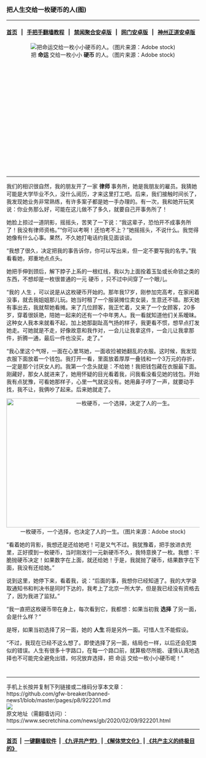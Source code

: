 ### 把人生交给一枚硬币的人(图)
------------------------

#### [首页](https://github.com/gfw-breaker/banned-news1/blob/master/README.md) &nbsp;&nbsp;|&nbsp;&nbsp; [手把手翻墙教程](https://github.com/gfw-breaker/guides/wiki) &nbsp;&nbsp;|&nbsp;&nbsp; [禁闻聚合安卓版](https://github.com/gfw-breaker/bn-android) &nbsp;&nbsp;|&nbsp;&nbsp; [网门安卓版](https://github.com/oGate2/oGate) &nbsp;&nbsp;|&nbsp;&nbsp; [神州正道安卓版](https://github.com/SzzdOgate/update) 



<div class="article_right" style="fone-color:#000">
 <p style="text-align:center">
  <img alt="把命运交给一枚小小硬币的人。（图片来源：Adobe stock)" src="https://img3.secretchina.com/pic/2020/1-3/p2596882a73138000-ss.jpg"/>
  <br>
   把
   <strong>
    命运
   </strong>
   交给一枚小小
   <strong>
    硬币
   </strong>
   的人。（图片来源：Adobe stock)
   <span id="hideid" name="hideid" style="color:red;display:none;">
    <span href="https://www.secretchina.com">
    </span>
   </span>
  </br>
 </p>
 <div id="txt-mid1-t21-2017">
  <ins class="adsbygoogle" data-ad-client="ca-pub-1276641434651360" data-ad-slot="2451032099" style="display:inline-block;width:336px;height:280px">
  </ins>
  

---


  </div>
 </div>
 <p>
  我们的相识很自然，我的朋友开了一家
  <strong>
   <span href="https://www.secretchina.com/news/gb/tag/律师" target="_blank">
    律师
   </span>
  </strong>
  事务所，她是我朋友的雇员。我猜她可能是大学毕业不久，没什么阅历，才来这里打工吧。后来，我们接触时间长了，我发现她业务非常熟练，有许多案子都是她一手办理的。有一次，我和她开玩笑说：你业务那么好，可能在这儿做不了多久，就要自己开事务所了！
  <span id="hideid" name="hideid" style="color:red;display:none;">
   <span href="https://www.secretchina.com">
   </span>
  </span>
 </p>
 <p>
  她脸上掠过一道阴影，摇摇头，苦笑了一下说：“我这辈子，恐怕开不成事务所了！我没有律师资格。”“你可以考啊！还怕考不上？”她摇摇头，不说什么。我觉得她像有什么心事。果然，不久她打电话约我见面谈谈。
 </p>
 <p>
  “我想了很久，决定把我的事告诉你，你可以写出来，但一定不要写我的名字。”我看看她，郑重地点点头。
 </p>
 <p>
  她把手伸到颈后，解下脖子上系的一根红线，我以为上面拴着玉坠或长命锁之类的东西，不想却是一枚很普通的一元
  <span href="https://www.secretchina.com/news/gb/tag/硬币" target="_blank">
   硬币
  </span>
  ，只不过中间穿了一个眼儿。
 </p>
 <p>
  “我的
  <span href="https://www.secretchina.com/news/gb/tag/人生" target="_blank">
   人生
  </span>
  ，可以说是从这枚硬币开始的。那年我17岁，刚参加完高考，在家闲着没事，就去我姐姐那儿玩。她当时租了一个服装摊位卖女装，生意还不错。那天她有事出去，我就帮她看摊。来了几位顾客，我正忙着，又来了一个女顾客，20多岁，穿着很妖艳，陪她一起来的还有一个中年男人。我一看就知道他们关系暧昧。这种女人我本来就看不起，加上她那副趾高气扬的样子，我更看不惯，想早点打发她走。可她就是不走，好像故意和我作对，一会儿让我拿这件，一会儿让我拿那件，折腾一通，最后一件也没买，走了。”
 </p>
 <p>
  “我心里这个气呀，一面在心里骂她，一面收捡被她翻乱的衣服。这时候，我发现衣服下面放着一个钱包。我打开一看，里面放着厚厚一叠钱和一个3万元的存折，一定是那个讨厌女人的。我第一个念头就是：不给她！我把钱包藏在衣服最下面。刚藏好，那女人就进来了，她用怀疑的目光看着我，问我看没看见她的钱包。开始我有点犹豫，可看她那样子，心里一气就说没有。她用鼻子哼了一声，就要动手找，我不让，我俩吵了起来。后来她就走了。
 </p>
 <p style="text-align: center;">
  <img alt="一枚硬币，一个选择，决定了人的一生。" src="https://img3.secretchina.com/pic/2020/2-7/p2621692a229691454-ss.jpg" style="height:337px; width:600px"/>
  <br>
   一枚硬币，一个选择，也决定了人的一生。（图片来源：Adobe stock)
  </br>
 </p>
 <p>
  “看着她的背影，我想还是还给她吧！可是又气不过。我犹豫着，把手放进衣兜里，正好摸到一枚硬币，当时刚发行一元新硬币不久，我特意换了一枚。我想：干脆抛硬币决定！如果数字在上面，就还给她！于是，我就抛了硬币，结果数字在下面，我没有还给她。”
 </p>
 <p>
  说到这里，她停下来，看着我，说：“后面的事，我想你已经知道了。我的大学录取通知书和判决书是同时下达的，我考上了北京一所大学，但是我已经没有资格去了，因为我进了监狱。”
 </p>
 <p>
  “我一直把这枚硬币带在身上，每次看到它，我都想：如果当初我
  <strong>
   <span href="https://www.secretchina.com/news/gb/tag/选择" target="_blank">
    选择
   </span>
  </strong>
  了另一面，会是什么样？”
 </p>
 <p>
  是呀，如果当初选择了另一面，她的
  <strong>
   人生
  </strong>
  将是另外一面。可惜人生不能假设。
 </p>
 <p>
  “不过，我现在已经不这么想了。即使选择了另一面，结局也一样，以后还会犯类似的错误。人生有很多十字路口，在每一个路口前，就算极尽所能、谨慎认真地选择也不可能完全避免出错，何况放弃选择，把
  <span href="https://www.secretchina.com/news/gb/tag/命运" target="_blank">
   命运
  </span>
  交给一枚小小硬币呢！”
  <center>
   <div>
    <div id="txt-mid2-t22-2017" style="display: block;  max-height: 351px;  overflow: hidden;">
     <div id="SC-21xxx">
     </div>
     <ins class="adsbygoogle" data-ad-client="ca-pub-1276641434651360" data-ad-format="auto" data-ad-slot="4301710469" data-full-width-responsive="true" style="display:block">
     </ins>
    </div>
   </div>
  </center>
  <div style="padding-top:12px;">
  </div>
 </p>
</div>

<hr/>
手机上长按并复制下列链接或二维码分享本文章：<br/>
https://github.com/gfw-breaker/banned-news1/blob/master/pages/p8/922201.md <br/>
<a href='https://github.com/gfw-breaker/banned-news1/blob/master/pages/p8/922201.md'><img src='https://github.com/gfw-breaker/banned-news1/blob/master/pages/p8/922201.md.png'/></a> <br/>
原文地址（需翻墙访问）：https://www.secretchina.com/news/gb/2020/02/09/922201.html


------------------------
#### [首页](https://github.com/gfw-breaker/banned-news1/blob/master/README.md) &nbsp;|&nbsp; [一键翻墙软件](https://github.com/gfw-breaker/nogfw/blob/master/README.md) &nbsp;| [《九评共产党》](https://github.com/gfw-breaker/9ping.md/blob/master/README.md#九评之一评共产党是什么) | [《解体党文化》](https://github.com/gfw-breaker/jtdwh.md/blob/master/README.md) | [《共产主义的终极目的》](https://github.com/gfw-breaker/gczydzjmd.md/blob/master/README.md)


<img src='http://gfw-breaker.win/banned-news/pages/p8/922201.md' width='0px' height='0px'/>